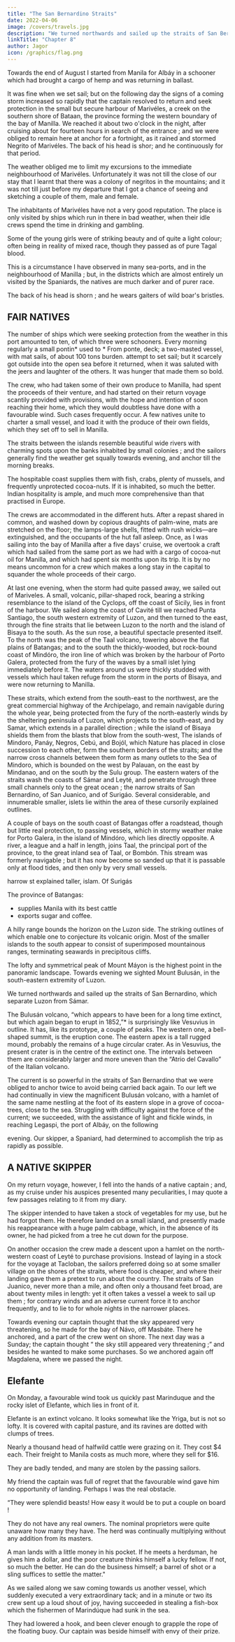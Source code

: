 ```yaml
---
title: "The San Bernardino Straits"
date: 2022-04-06
image: /covers/travels.jpg
description: "We turned northwards and sailed up the straits of San Bernardino, which separate Luzon from Sámar"
linkTitle: "Chapter 8"
author: Jagor
icon: /graphics/flag.png
---
```



<!-- A TRIP TO ALBÁY.-MARIVÉLES.-SHIP TRAFFIC BETWEEN THE ISLANDS.—THE SAN

BERNARDINO STRAITS.—THE BULUSÁN VOLCANO.-LEGÁSPI.-SORSOGÓN. -->

Towards the end of August I started from Manila for Albáy in a schooner which had brought a cargo of hemp and was returning in ballast. 

It was fine when we set sail; but on the following day the signs of a coming storm increased so rapidly that the captain resolved to return and seek protection in the small but secure harbour of Marivéles, a creek on the southern shore of Bataan, the province forming the western boundary of the bay of Manilla. We reached it about two o'clock in the night, after cruising about for fourteen hours in search of the entrance ; and we were obliged to remain here at anchor for a fortnight, as it rained and stormed Negrito of Marivéles. The back of his head is shor; and he continuously for that period.

The weather obliged me to limit my excursions to the immediate neighbourhood of Marivéles. Unfortunately it was not till the close of our stay that I learnt that there was a colony of negritos in the mountains; and it was not till just before my departure that I got a chance of seeing and sketching a couple of them, male and female. 

The inhabitants of Marivéles have not a very good reputation. The place is only visited by ships which run in there in bad weather, when their idle crews spend the time in drinking and gambling. 

Some of the young girls were of striking beauty and of quite a light colour; often being in reality of mixed race, though they passed as of pure Tagal blood. 

This is a circumstance I have observed in many sea-ports, and in the neighbourhood of Manilla ; but, in the districts which are almost entirely un visited by the Spaniards, the natives are much darker and of purer race.

The back of his head is shorn ; and he wears gaiters of wild boar's bristles.


## FAIR NATIVES

The number of ships which were seeking protection from the weather in this port amounted to ten, of which three were schooners. Every morning regularly a small pontin* used to * From ponte, deck; a two-masted vessel, with mat sails, of about 100 tons burden. attempt to set sail; but it scarcely got outside into the open sea before it returned, when it was saluted with the jeers and laughter of the others. It was hunger that made them so bold. 

The crew, who had taken some of their own produce to Manilla, had spent the proceeds of their venture, and had started on their return voyage scantily provided with provisions, with the hope and intention of soon reaching their home, which they would doubtless have done with a favourable wind. Such cases frequently occur. A few natives unite to charter a small vessel, and load it with the produce of their own fields, which they set off to sell in Manilla.

The straits between the islands resemble beautiful wide rivers with charming spots upon the banks inhabited by small colonies ; and the sailors generally find the weather get squally towards evening, and anchor till the morning breaks.

The hospitable coast supplies them with fish, crabs, plenty of mussels, and frequently unprotected cocoa-nuts. If it is inhabited, so much the better. Indian hospitality is ample, and much more comprehensive than that practised in Europe. 

The crews are accommodated in the different huts. After a repast shared in common, and washed down by copious draughts of palm-wine, mats are stretched on the floor; the lamps-large shells, fitted with rush wicks—are extinguished, and the occupants of the hut fall asleep. Once, as I was sailing into the bay of Manilla after a five days' cruise, we overtook a craft which had sailed from the same port as we had with a cargo of cocoa-nut oil for Manilla, and which had spent six months upon its trip. It is by no means uncommon for a crew which makes a long stay in the capital to squander the whole proceeds of their cargo.

At last one evening, when the storm had quite passed away, we sailed out of Mariveles. A small, volcanic, pillar-shaped rock, bearing a striking resemblance to the island of the Cyclops, off the coast of Sicily, lies in front of the harbour. We sailed along the coast of Cavité till we reached Punta Santiago, the south western extremity of Luzon, and then turned to the east, through the fine straits that lie between Luzon to the north and the island of Bisaya to the south. As the sun rose, a beautiful spectacle presented itself. To the north was the peak of the Taal volcano, towering above the flat plains of Batangas; and to the south the thickly-wooded, but rock-bound coast of Mindóro, the iron line of which was broken by the harbour of Porto Galera, protected from the fury of the waves by a small islet lying immediately before it. The waters around us were thickly studded with vessels which haul taken refuge from the storm in the ports of Bisaya, and were now returning to Manilla.

These straits, which extend from the south-east to the northwest, are the great commercial highway of the Archipelago, and remain navigable during the whole year, being protected from the fury of the north-easterly winds by the sheltering peninsula of Luzon, which projects to the south-east, and by Samar, which extends in a parallel direction ; while the island of Bisaya shields them from the blasts that blow from the south-west, The islands of Mindoro, Panáy, Negros, Cebú, and Bojól, which Nature has placed in close succession to each other, form the southern borders of the straits; and the narrow cross channels between them form as many outlets to the Sea of Mindoro, which is bounded on the west by Palauan, on the east by Mindanao, and on the south by the Sulu group. The eastern waters of the straits wash the coasts of Sámar and Leyté, and penetrate through three small channels only to the great ocean ; the narrow straits of San Bernardino, of San Juanico, and of Surigáo. Several considerable, and innumerable smaller, islets lie within the area of these cursorily explained outlines.

A couple of bays on the south coast of Batangas offer a roadstead, though but little real protection, to passing vessels, which in stormy weather make for Porto Galera, in the island of Mindóro, which lies directly opposite. A river, a league and a half in length, joins Taal, the principal port of the province, to the great inland sea of Taal, or Bombón. This stream was formerly navigable ; but it has now become so sanded up that it is passable only at flood tides, and then only by very small vessels.

harrow st
explained taller, islam. Of Surigás


The province of Batangas:
- supplies Manila with its best cattle
- exports sugar and coffee.

A hilly range bounds the horizon on the Luzon side. The striking outlines of which enable one to conjecture its volcanic origin. Most of the smaller islands to the south appear to consist of superimposed mountainous ranges, terminating seawards in precipitous cliffs. 

The lofty and symmetrical peak of Mount Máyon is the highest point in the panoramic landscape. Towards evening we sighted Mount Bulusán, in the south-eastern extremity of Luzon. 

We turned northwards and sailed up the straits of San Bernardino, which separate Luzon from Sámar.

The Bulusán volcano, “which appears to have been for a long time extinct, but which again began to erupt in 1852,”* is surprisingly like Vesuvius in outline. It has, like its prototype, a couple of peaks. The western one, a bell-shaped summit, is the eruption cone. The eastern apex is a tall rugged mound, probably the remains of a huge circular crater. As in Vesuvius, the present crater is in the centre of the extinct one. The intervals between them are considerably larger and more uneven than the “Atrio del Cavallo” of the Italian volcano.

The current is so powerful in the straits of San Bernardino that we were obliged to anchor twice to avoid being carried back again. To our left we had continually in view the magnificent Bulusán volcano, with a hamlet of the same name nestling at the foot of its eastern slope in a grove of cocoa-trees, close to the sea. Struggling with difficulty against the force of the current; we succeeded, with the assistance of light and fickle winds, in reaching Legaspi, the port of Albáy, on the following

<!-- * Estado Geogr., p. 314. -->

evening. Our skipper, a Spaniard, had determined to accomplish the trip as rapidly as possible.


## A NATIVE SKIPPER

On my return voyage, however, I fell into the hands of a native captain ; and, as my cruise under his auspices presented many peculiarities, I may quote a few passages relating to it from my diary.

The skipper intended to have taken a stock of vegetables for my use, but he had forgot them. He therefore landed on a small island, and presently made his reappearance with a huge palm cabbage, which, in the absence of its owner, he had picked from a tree he cut down for the purpose.

On another occasion the crew made a descent upon a hamlet on the north-western coast of Leyté to purchase provisions. Instead of laying in a stock for the voyage at Tacloban, the sailors preferred doing so at some smaller village on the shores of the straits, where food is cheaper, and where their landing gave them a pretext to run about the country. The straits of San Juanico, never more than a mile, and often only a thousand feet broad, are about twenty miles in length: yet it often takes a vessel a week to sail up them ; for contrary winds and an adverse current force it to anchor frequently, and to lie to for whole nights in the narrower places. 

Towards evening our captain thought that the sky appeared very threatening, so he made for the bay of Návo, off Masbáte. There he anchored, and a part of the crew went on shore. The next day was a Sunday; the captain thought “ the sky still appeared very threatening ;” and besides he wanted to make some purchases. So we anchored again off Magdalena, where we passed the night.


## Elefante

On Monday, a favourable wind took us quickly past Marinduque and the rocky islet of Elefante, which lies in front of it. 

Elefante is an extinct volcano. It looks somewhat like the Yriga, but is not so lofty. It is covered with capital pasture, and its ravines are dotted with clumps of trees. 

Nearly a thousand head of halfwild cattle were grazing on it. They cost $4 each. Their freight to Manila costs as much more, where they sell for $16. 

They are badly tended, and many are stolen by the passing sailors. 

My friend the captain was full of regret that the favourable wind gave him no opportunity of landing. Perhaps I was the real obstacle. 

“They were splendid beasts! How easy it would be to put a couple on board ! 

They do not have any real owners. The nominal proprietors were quite unaware how many they have. The herd was continually multiplying without any addition from its masters. 

A man lands with a little money in his pocket. If he meets a herdsman, he gives him a dollar, and the poor creature thinks himself a lucky fellow. If not, so much the better. He can do the business himself; a barrel of shot or a sling suffices to settle the matter."

As we sailed along we saw coming towards us another vessel, which suddenly executed a very extraordinary tack; and in a minute or two its crew sent up a loud shout of joy, having succeeded in stealing a fish-box which the fishermen of Marindúque had sunk in the sea. 

They had lowered a hook, and been clever enough to grapple the rope of the floating buoy. Our captain was beside himself with envy of their prize.


